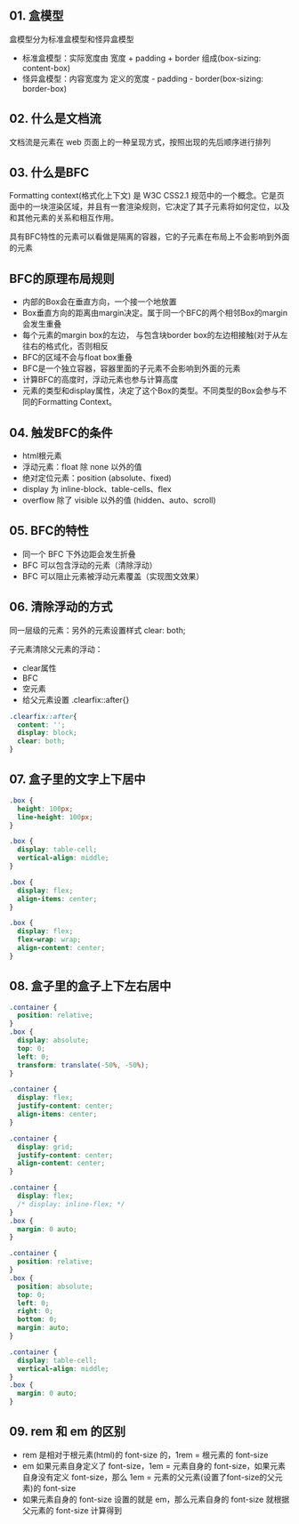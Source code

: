 ## 01. 盒模型

盒模型分为标准盒模型和怪异盒模型

- 标准盒模型：实际宽度由 宽度 + padding + border 组成(box-sizing: content-box)
- 怪异盒模型：内容宽度为 定义的宽度 - padding - border(box-sizing: border-box)

## 02. 什么是文档流

文档流是元素在 web 页面上的一种呈现方式，按照出现的先后顺序进行排列

## 03. 什么是BFC

Formatting context(格式化上下文) 是 W3C CSS2.1 规范中的一个概念。它是页面中的一块渲染区域，并且有一套渲染规则，它决定了其子元素将如何定位，以及和其他元素的关系和相互作用。

具有BFC特性的元素可以看做是隔离的容器，它的子元素在布局上不会影响到外面的元素

## BFC的原理布局规则

- 内部的Box会在垂直方向，一个接一个地放置
- Box垂直方向的距离由margin决定。属于同一个BFC的两个相邻Box的margin会发生重叠
- 每个元素的margin box的左边， 与包含块border box的左边相接触(对于从左往右的格式化，否则相反
- BFC的区域不会与float box重叠
- BFC是一个独立容器，容器里面的子元素不会影响到外面的元素
- 计算BFC的高度时，浮动元素也参与计算高度
- 元素的类型和display属性，决定了这个Box的类型。不同类型的Box会参与不同的Formatting Context。
## 04. 触发BFC的条件

- html根元素
- 浮动元素：float 除 none 以外的值
- 绝对定位元素：position (absolute、fixed)
- display 为 inline-block、table-cells、flex
- overflow 除了 visible 以外的值 (hidden、auto、scroll)


## 05. BFC的特性

- 同一个 BFC 下外边距会发生折叠
- BFC 可以包含浮动的元素（清除浮动）
- BFC 可以阻止元素被浮动元素覆盖（实现图文效果）

## 06. 清除浮动的方式

同一层级的元素：另外的元素设置样式 clear: both;

子元素清除父元素的浮动：

- clear属性
- BFC
- 空元素
- 给父元素设置 .clearfix::after{}

```css
.clearfix::after{
  content: '';
  display: block;
  clear: both;
}
```

## 07. 盒子里的文字上下居中

```css
.box {
  height: 100px;
  line-height: 100px;
}
```

```css
.box {
  display: table-cell;
  vertical-align: middle;
}
```

```css
.box {
  display: flex;
  align-items: center;
}
```

```css
.box {
  display: flex;
  flex-wrap: wrap;
  align-content: center;
}
```

## 08. 盒子里的盒子上下左右居中

```css
.container {
  position: relative;
}
.box {
  display: absolute;
  top: 0;
  left: 0;
  transform: translate(-50%, -50%);
}
```

```css
.container {
  display: flex;
  justify-content: center;
  align-items: center;
}
```

```css
.container {
  display: grid;
  justify-content: center;
  align-content: center;
}
```

```css
.container {
  display: flex;
  /* display: inline-flex; */
}
.box {
  margin: 0 auto;
}
```

```css
.container {
  position: relative;
}
.box {
  position: absolute;
  top: 0;
  left: 0;
  right: 0;
  bottom: 0;
  margin: auto;
}
```

```css
.container {
  display: table-cell;
  vertical-align: middle;
}
.box {
  margin: 0 auto;
}
```

## 09. rem 和 em 的区别

- rem 是相对于根元素(html)的 font-size 的，1rem = 根元素的 font-size
- em 如果元素自身定义了 font-size，1em = 元素自身的 font-size，如果元素自身没有定义 font-size，那么 1em = 元素的父元素(设置了font-size的父元素)的 font-size
- 如果元素自身的 font-size 设置的就是 em，那么元素自身的 font-size 就根据父元素的 font-size 计算得到